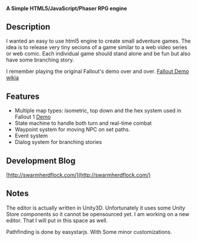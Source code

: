 #### A Simple HTML5/JavaScript/Phaser RPG engine #####


## Description

I wanted an easy to use html5 engine to create small adventure games. The idea is to release very tiny secions of a game similar to a web video series or web comic.
Each individual game should stand alone and be fun but also have some branching story.

I remember playing the original Fallout's demo over and over. 
[Fallout Demo wikia](http://fallout.wikia.com/wiki/Fallout_Demo)

## Features
- Multiple map types: isometric, top down and the hex system used in Fallout 1 [Demo](http://swarmherdflock.com/games/RPG/RPG_Old1/index.html)
- State machine to handle both turn and real-time combat
- Waypoint system for moving NPC on set paths.
- Event system 
- Dialog system for branching stories


## Development Blog
[http://swarmherdflock.com/](http://swarmherdflock.com/)


## Notes

The editor is actually written in Unity3D. Unfortunately it uses some Unity Store components so it cannot be opensourced yet. I am working on a new editor. That I will put in this space as well.

Pathfinding is done by easystarjs. With Some minor customizations.
